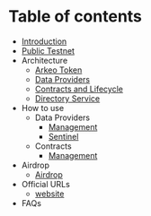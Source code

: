 # Table of contents

* [Introduction](README.md)
* [Public Testnet](testnet.md)
* Architecture
  * [Arkeo Token](architecture/token.md)
  * [Data Providers](architecture/providers.md)  
  * [Contracts and Lifecycle](architecture/contracts.md)
  * [Directory Service](directory/directory.md)
* How to use
    * Data Providers
        * [Management](data-providers/management.md)
        * [Sentinel](data-providers/sentinel.md)
    * Contracts
        * [Management](contracts/management.md)
* Airdrop
  * [Airdrop](airdrop.md)
* Official URLs
  * [website](http://arkeo.network/)
* FAQs

